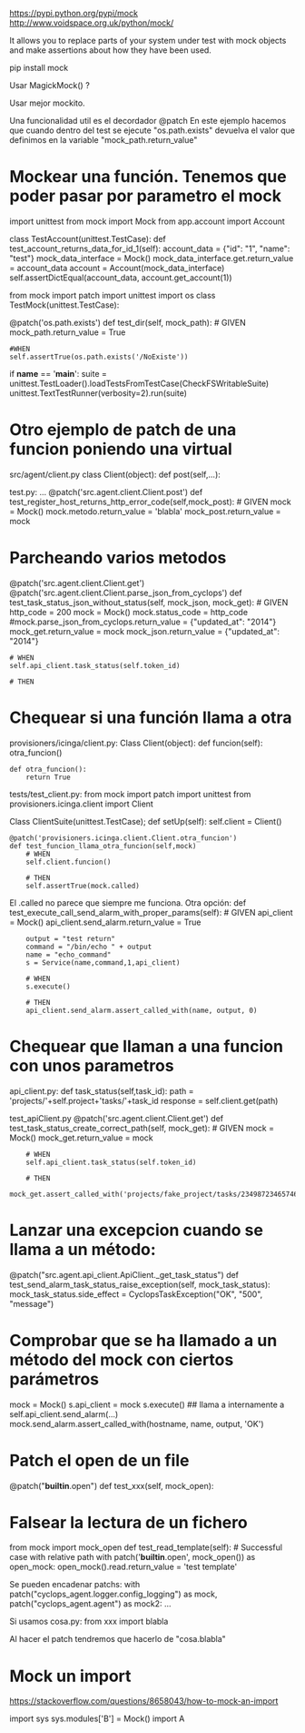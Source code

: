 https://pypi.python.org/pypi/mock
http://www.voidspace.org.uk/python/mock/

It allows you to replace parts of your system under test with mock objects and make assertions about how they have been used.

pip install mock

Usar MagickMock() ?

Usar mejor mockito.



Una funcionalidad util es el decordador @patch
En este ejemplo hacemos que cuando dentro del test se ejecute "os.path.exists" devuelva el valor que definimos en la variable "mock_path.return_value"


# Mockear una función. Tenemos que poder pasar por parametro el mock
import unittest
from mock import Mock
from app.account import Account

class TestAccount(unittest.TestCase):
    def test_account_returns_data_for_id_1(self):
        account_data = {"id": "1", "name": "test"}
        mock_data_interface = Mock()
        mock_data_interface.get.return_value = account_data
        account = Account(mock_data_interface)
        self.assertDictEqual(account_data, account.get_account(1))


from mock import patch
import unittest
import os
class TestMock(unittest.TestCase):

  @patch('os.path.exists')
  def test_dir(self, mock_path):
    # GIVEN
    mock_path.return_value = True

    #WHEN
    self.assertTrue(os.path.exists('/NoExiste'))

if __name__ == '__main__':
    suite = unittest.TestLoader().loadTestsFromTestCase(CheckFSWritableSuite)
    unittest.TextTestRunner(verbosity=2).run(suite)


# Otro ejemplo de patch de una funcion poniendo una virtual
src/agent/client.py
class Client(object):
    def post(self,...):

test.py:
...
    @patch('src.agent.client.Client.post')
    def test_register_host_returns_http_error_code(self,mock_post):
        # GIVEN
        mock = Mock()
        mock.metodo.return_value = 'blabla'
        mock_post.return_value = mock



# Parcheando varios metodos
@patch('src.agent.client.Client.get')
@patch('src.agent.client.Client.parse_json_from_cyclops')
def test_task_status_json_without_status(self, mock_json, mock_get):
    # GIVEN
    http_code = 200
    mock = Mock()
    mock.status_code = http_code
    #mock.parse_json_from_cyclops.return_value = {"updated_at": "2014"}
    mock_get.return_value = mock
    mock_json.return_value = {"updated_at": "2014"}

    # WHEN
    self.api_client.task_status(self.token_id)

    # THEN



# Chequear si una función llama a otra

provisioners/icinga/client.py:
Class Client(object):
    def funcion(self):
        otra_funcion()

    def otra_funcion():
        return True


tests/test_client.py:
from mock import patch
import unittest
from provisioners.icinga.client import Client

Class ClientSuite(unittest.TestCase);
    def setUp(self):
        self.client = Client()

    @patch('provisioners.icinga.client.Client.otra_funcion')
    def test_funcion_llama_otra_funcion(self,mock)
        # WHEN
        self.client.funcion()

        # THEN
        self.assertTrue(mock.called)


El .called no parece que siempre me funciona. Otra opción:
    def test_execute_call_send_alarm_with_proper_params(self):
        # GIVEN
        api_client = Mock()
        api_client.send_alarm.return_value = True

        output = "test return"
        command = "/bin/echo " + output
        name = "echo_command"
        s = Service(name,command,1,api_client)

        # WHEN
        s.execute()

        # THEN
        api_client.send_alarm.assert_called_with(name, output, 0)


# Chequear que llaman a una funcion con unos parametros
api_client.py:
    def task_status(self,task_id):
        path = 'projects/'+self.project+'tasks/'+task_id
        response = self.client.get(path)

test_apiClient.py
    @patch('src.agent.client.Client.get')
    def test_task_status_create_correct_path(self, mock_get):
        # GIVEN
        mock = Mock()
        mock_get.return_value = mock

        # WHEN
        self.api_client.task_status(self.token_id)

        # THEN
        mock_get.assert_called_with('projects/fake_project/tasks/234987234657463525364758364abcde')


# Lanzar una excepcion cuando se llama a un método:
@patch("src.agent.api_client.ApiClient._get_task_status")
def test_send_alarm_task_status_raise_exception(self, mock_task_status):
    mock_task_status.side_effect = CyclopsTaskException("OK", "500", "message")


# Comprobar que se ha llamado a un método del mock con ciertos parámetros
mock = Mock()
s.api_client = mock
s.execute() ## llama a internamente a self.api_client.send_alarm(...)
mock.send_alarm.assert_called_with(hostname, name, output, 'OK')


# Patch el open de un file
@patch("__builtin__.open")
def test_xxx(self, mock_open):


# Falsear la lectura de un fichero
from mock import mock_open
def test_read_template(self):
    # Successful case with relative path
    with patch('__builtin__.open', mock_open()) as open_mock:
        open_mock().read.return_value = 'test template'

Se pueden encadenar patchs:
with patch("cyclops_agent.logger.config_logging") as mock, patch("cyclops_agent.agent") as mock2:
    ...


Si usamos
cosa.py:
from xxx import blabla

Al hacer el patch tendremos que hacerlo de
"cosa.blabla"



# Mock un import
https://stackoverflow.com/questions/8658043/how-to-mock-an-import

import sys
sys.modules['B'] = Mock()
import A
